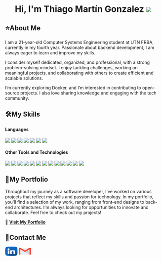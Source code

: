 <h1 align="center"><b>Hi, I'm Thiago Martín Gonzalez </b><img src="https://media.giphy.com/media/hvRJCLFzcasrR4ia7z/giphy.gif" width="35"></h1>


<h2> ⭐About Me</h2>

I am a 21-year-old Computer Systems Engineering student at UTN FRBA, currently in my fourth year. Passionate about backend development, I am always eager to learn and improve my skills.

I consider myself dedicated, organized, and professional, with a strong problem-solving mindset. I enjoy tackling challenges, working on meaningful projects, and collaborating with others to create efficient and scalable solutions.

I’m currently exploring Docker, and I’m interested in contributing to open-source projects. I also love sharing knowledge and engaging with the tech community.

</span>


<h2> 🛠️My Skills </h2>

<h4> Languages </h4>
<span> 
  <img src="https://img.shields.io/badge/Java-ED8B00?style=for-the-badge&logo=java&logoColor=white">
  <img src="https://img.shields.io/badge/JavaScript-F7DF1E?style=for-the-badge&logo=javascript&logoColor=black">
  <img src="https://img.shields.io/badge/HTML5-E34F26?style=for-the-badge&logo=html5&logoColor=white">
  <img src="https://img.shields.io/badge/CSS3-1572B6?style=for-the-badge&logo=css3&logoColor=white">
  <img src="https://img.shields.io/badge/C-00599C?style=for-the-badge&logo=c&logoColor=white">
  <img src="https://img.shields.io/badge/ruby-%23CC342D.svg?style=for-the-badge&logo=ruby&logoColor=white">
  <img src="https://img.shields.io/badge/Haskell-5e5086?style=for-the-badge&logo=haskell&logoColor=white">


</span>


<h4> Other Tools and Technologies </h4>
<span>
<img src="https://img.shields.io/badge/Git-F05032?style=for-the-badge&logo=git&logoColor=white">
<img src="https://img.shields.io/badge/GitHub-%23121011.svg?style=for-the-badge&logo=github&logoColor=white">
<img src="https://img.shields.io/badge/MySQL-00000F?style=for-the-badge&logo=mysql&logoColor=white">
<img src="https://img.shields.io/badge/Microsoft%20SQL%20Server-CC2927?style=for-the-badge&logo=microsoft%20sql%20server&logoColor=white">
<img src="https://img.shields.io/badge/Linux-FCC624?style=for-the-badge&logo=linux&logoColor=black">
<img src="https://img.shields.io/badge/AWS-%23FF9900.svg?style=for-the-badge&logo=amazon-aws&logoColor=white">
<img src="https://img.shields.io/badge/spring-%236DB33F.svg?style=for-the-badge&logo=spring&logoColor=white">
<img src="https://img.shields.io/badge/Postman-FF6C37?style=for-the-badge&logo=postman&logoColor=white">
<img src="https://img.shields.io/badge/jira-%230A0FFF.svg?style=for-the-badge&logo=jira&logoColor=white">
<img src="https://img.shields.io/badge/Trello-%23026AA7.svg?style=for-the-badge&logo=Trello&logoColor=white">
<img src="https://img.shields.io/badge/Notion-%23000000.svg?style=for-the-badge&logo=notion&logoColor=white">
<img src="https://img.shields.io/badge/figma-%23F24E1E.svg?style=for-the-badge&logo=figma&logoColor=white">
<img src="https://img.shields.io/badge/mosquitto-%233C5280.svg?style=for-the-badge&logo=eclipsemosquitto&logoColor=white">
  
  

</span>


<span>

<h2> 🚀My Portfolio </h2>
<p>
  Throughout my journey as a software developer, I’ve worked on various projects that reflect my skills and passion for technology.  
  In my portfolio, you'll find a selection of my work, ranging from front-end designs to back-end architectures.  
  I’m always looking for opportunities to innovate and collaborate.  
  Feel free to check out my projects!
</p>

🔗 **[Visit My Portfolio](https://your-portfolio-link.com)**

</span>

<span>
  
<h2> 📩Contact Me</h2>
<p>
  <a href="https://www.linkedin.com/in/thiago-martin-gonzalez/" target="blank"><img align="center"
      src="assets/linkedin.png"
      alt="linkedin" height="30" width="40" /></a>
  <a href="mailto:thiago23gonzalez@gmail.com" target="blank"><img align="center"
      src="assets/gmail.png"
      alt="email" height="30" width="40" /></a>
</p>

</span>

